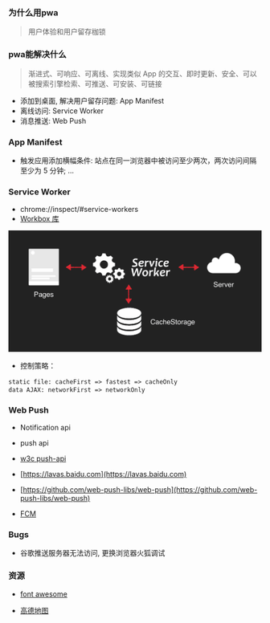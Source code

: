 ### 为什么用pwa

> 用户体验和用户留存枷锁

### pwa能解决什么

> 渐进式、可响应、可离线、实现类似 App 的交互、即时更新、安全、可以被搜索引擎检索、可推送、可安装、可链接

- 添加到桌面, 解决用户留存问题: App Manifest
- 离线访问: Service Worker
- 消息推送: Web Push

### App Manifest
- 触发应用添加横幅条件: 站点在同一浏览器中被访问至少两次，两次访问间隔至少为 5 分钟; ...

### Service Worker
- chrome://inspect/#service-workers
- [Workbox 库](https://developers.google.com/web/tools/workbox/)

![sw](assets/service_worker.png)

- 控制策略：
```
static file: cacheFirst => fastest => cacheOnly
data AJAX: networkFirst => networkOnly
```

### Web Push
- Notification api
- push api

- [w3c push-api](http://w3c.github.io/push-api/)
- [https://lavas.baidu.com](https://lavas.baidu.com)
- [https://github.com/web-push-libs/web-push](https://github.com/web-push-libs/web-push)
- [FCM](https://firebase.google.com/docs/cloud-messaging/?hl=zh-cn)

### Bugs
- 谷歌推送服务器无法访问, 更换浏览器火狐调试

### 资源
- [font awesome](http://fontawesome.dashgame.com)

- [高德地图](https://lbs.amap.com/api/javascript-api/guide/abc/prepare)
